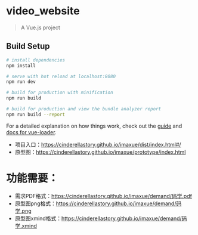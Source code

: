# video_website

> A Vue.js project

## Build Setup

``` bash
# install dependencies
npm install

# serve with hot reload at localhost:8080
npm run dev

# build for production with minification
npm run build

# build for production and view the bundle analyzer report
npm run build --report
```

For a detailed explanation on how things work, check out the [guide](http://vuejs-templates.github.io/webpack/) and [docs for vue-loader](http://vuejs.github.io/vue-loader).

- 项目入口：https://cinderellastory.github.io/imaxue/dist/index.html#/  
- 原型图：https://cinderellastory.github.io/imaxue/prototype/index.html  
# 功能需要：
- 需求PDF格式：https://cinderellastory.github.io/imaxue/demand/码学.pdf  
- 原型图png格式：https://cinderellastory.github.io/imaxue/demand/码学.png  
- 原型图xmind格式：https://cinderellastory.github.io/imaxue/demand/码学.xmind  